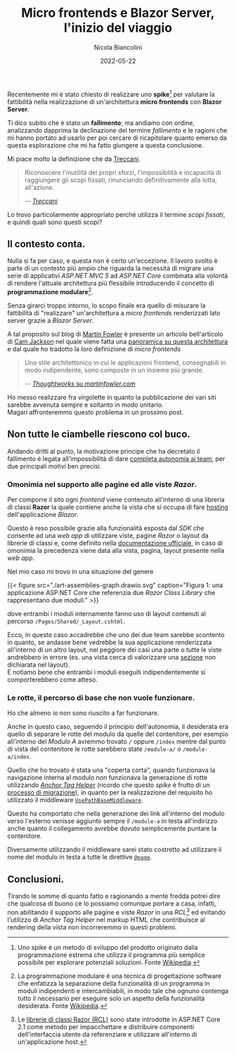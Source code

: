 ﻿---
title: Micro frontends e Blazor Server, l'inizio del viaggio
date: 2022-05-22
author: Nicola Biancolini
description: |
  Non sempre le ciambelle riescono col buco ma questo non vuol dire che non ci sia del buono in loro. Sono incappato in una di queste nel tentativo di realizzare un'architettura a micro frontends con Blazor Server.
keywords: 
 - blazor server
 - micro frontends
 - server side rendering
 - architecture
 - blazor
tags:
 - blazor
 - architecture
cover:
  image: cover.jpg
  alt: Foto di copertina
  relative: true
  caption: Photo by [Bernie Almanzar](https://unsplash.com/@bhurnal?utm_source=unsplash&utm_medium=referral&utm_content=creditCopyText) on [Unsplash](https://unsplash.com/?utm_source=unsplash&utm_medium=referral&utm_content=creditCopyText)
---

<style>
  body.dark .post-content img[src$="art-assemblies-graph.drawio.svg"] {
    filter: invert(90%);
  }
</style>

Recentemente mi è stato chiesto di realizzare uno **spike**[^spike] per valutare la fattibilità nella realizzazione di un'architettura **micro frontends** con **Blazor Server**.

[^spike]: Uno spike è un metodo di sviluppo del prodotto originato dalla programmazione estrema che utilizza il programma più semplice possibile per esplorare potenziali soluzioni. Fonte [Wikipedia](https://en.wikipedia.org/wiki/Spike_(software_development)).

Ti dico subito che è stato un **fallimento**; ma andiamo con ordine, analizzando dapprima la declinazione del termine *fallimento* e le ragioni che mi hanno portato ad usarlo per poi cercare di ricapitolare quanto emerso da questa esplorazione che mi ha fatto giungere a questa conclusione.

<!-- Dal titolo  -->
<!-- Rif. to https://www.clozemaster.com/blog/italian-sayings/ 4. -->
<!-- avrai già capito che è stato un **fallimento**; ma andiamo con ordine, analizzando dapprima la declinazione del termine *fallimento* ed le ragioni per poi cercare di ricapitolare quanto emerso da questa esplorazione che mi ha fatto giungere a questa conclusione. -->

Mi piace molto la definizione che da [Treccani](https://www.treccani.it/vocabolario).

> Riconoscere l'inutilità dei propri sforzi, l'impossibilità e incapacità di raggiungere gli scopi fissati, rinunciando definitivamente alla lotta, all'azione.
>
> -- <cite>[Treccani](https://www.treccani.it/vocabolario/fallimento)</cite>

Lo trovo particolarmente appropriato perché utilizza il termine *scopi fissati*, e quindi quali sono questi scopi?

## Il contesto conta.

Nulla si fa per caso, e questa non è certo un'eccezione. Il lavoro svolto è parte di un contesto più ampio che riguarda la necessità di migrare una serie di applicativi *ASP.NET MVC 5* ad *ASP.NET Core* combinata alla volontà di rendere l'attuale architettura più flessibile introducendo il concetto di **programmazione modulare**[^modular-programming].

[^modular-programming]: La programmazione modulare è una tecnica di progettazione software che enfatizza la separazione della funzionalità di un programma in moduli indipendenti e intercambiabili, in modo tale che ognuno contenga tutto il necessario per eseguire solo un aspetto della funzionalità desiderata. Fonte [Wikipedia](https://en.wikipedia.org/wiki/Modular_programming).

Senza girarci troppo intorno, lo scopo finale era quello di misurare la fattibilità di "realizzare" un'architettura a *micro frontends* renderizzati lato server grazie a *Blazor Server*.

A tal proposito sul blog di [Martin Fowler](https://martinfowler.com/) è presente un articolo bell'articolo di [Cam Jackson](https://camjackson.net/) nel quale viene fatta una [panoramica su questa architettura](https://martinfowler.com/articles/micro-frontends.html) e dal quale ho tradotto la loro definizione di *micro frontends*

> Uno stile architettonico in cui le applicazioni frontend, consegnabili in modo indipendente, sono composte in un insieme più grande.
>
> -- <cite>[Thoughtworks su martinfowler.com](https://martinfowler.com/articles/micro-frontends.html)</cite>

Ho messo realizzare fra virgolette in quanto la pubblicazione dei vari siti sarebbe avvenuta sempre e soltanto in modo unitario.  
Magari affronteremmo questo problema in un prossimo post.

## Non tutte le ciambelle riescono col buco.

Andando dritti al punto, la motivazione principe che ha decretato il fallimento è legata all'impossibilità di dare [completa autonomia ai team](https://martinfowler.com/articles/micro-frontends.html#AutonomousTeams), per due principali motivi ben precisi.

### Omonimia nel supporto alle pagine ed alle viste *Razor*.

Per comporre il sito ogni *frontend* viene contenuto all'interno di una libreria di classi **Razor** la quale contiene anche la vista che si occupa di fare [hosting](https://docs.microsoft.com/aspnet/core/blazor/fundamentals/routing#aspnet-core-endpoint-routing-integration) dell'applicazione *Blazor*.

Questo è reso possibile grazie alla funzionalità esposta dal *SDK* che consente ad una *web app* di utilizzare viste, pagine *Razor* o layout da librerie di classi e, come definito nella [documentazione ufficiale](https://docs.microsoft.com/aspnet/core/razor-pages/ui-class#override-views-partial-views-and-pages-2), in caso di omonimia la precedenza viene data alla vista, pagina, layout presente nella *web app*.

Nel mio caso mi trovo in una situazione del genere

{{< figure src="./art-assemblies-graph.drawio.svg" caption="Figura 1: una applicazione ASP.NET Core che referenzia due *Razor Class Library* che rappresentano due moduli." >}}

dove entrambi i moduli internamente fanno uso di layout contenuti al percorso `/Pages/Shared/_Layout.cshtml`.

Ecco, in questo caso accadrebbe che uno dei due team sarebbe scontento in quanto, se andasse bene vedrebbe la sua applicazione renderizzata all'interno di un altro layout, nel peggiore dei casi una parte o tutte le viste andrebbero in errore (es. una vista cerca di valorizzare una [sezione](https://docs.microsoft.com/aspnet/core/mvc/views/razor#section) non dichiarata nel layout).  
E notiamo bene che entrambi i moduli eseguiti indipendentemente si comporterebbero come atteso.

### Le rotte, il percorso di base che non vuole funzionare.

Ho che almeno io non sono riuscito a far funzionare.

Anche in questo caso, seguendo il principio dell'autonomia, il desiderata era quello di separare le rotte del modulo da quelle del contenitore, per esempio all'interno del *Modulo A* avremmo trovato `/` oppure `/index` mentre dal punto di vista del contenitore le rotte sarebbero state `/module-a/` o `/module-a/index`.

Quello che ho trovato è stata una "coperta corta", quando funzionava la navigazione interna al modulo non funzionava la generazione di rotte utilizzando [*Anchor Tag Helper*](https://docs.microsoft.com/aspnet/core/mvc/views/tag-helpers/built-in/anchor-tag-helper) (ricordo che questo *spike* è frutto di un [processo di migrazione](#il-contesto-conta)), in quanto per la realizzazione del requisito ho utilizzato il middleware [`UsePathBaseMiddleware`](https://github.com/dotnet/aspnetcore/blob/main/src/Http/Http.Abstractions/src/Extensions/UsePathBaseMiddleware.cs).

Questo ha comportato che nella generazione dei link all'interno del modulo verso l'esterno venisse aggiunto sempre il `/module-a` in testa all'indirizzo anche quanto il collegamento avrebbe dovuto semplicemente puntare la contenitore.

Diversamente utilizzando il middleware sarei stato costretto ad utilizzare il nome del modulo in testa a tutte le direttive [`@page`](https://docs.microsoft.com/aspnet/core/mvc/views/razor#page).

## Conclusioni.

Tirando le somme di quanto fatto e ragionando a mente fredda potrei dire che qualcosa di buono ce lo possiamo comunque portare a casa, infatti, non abilitando il supporto alle pagine e viste *Razor* in una *RCL*[^razor-class-library] ed evitando l'utilizzo di *Anchor Tag Helper* nel markup HTML che contribuisce al rendering della vista non incorreremmo in questi problemi.

[^razor-class-library]: Le [librerie di classi Razor (RCL)](https://docs.microsoft.com/aspnet/core/razor-pages/ui-class) sono state introdotte in ASP.NET Core 2.1 come metodo per impacchettare e distribuire componenti dell'interfaccia utente da referenziare e utilizzare all'interno di un'applicazione host.
